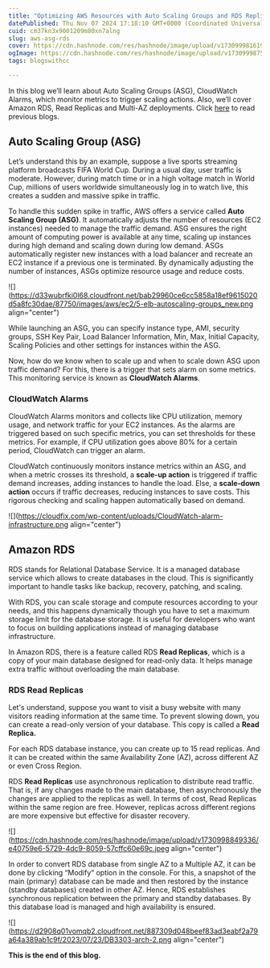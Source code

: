 ```yaml
---
title: "Optimizing AWS Resources with Auto Scaling Groups and RDS Replicas"
datePublished: Thu Nov 07 2024 17:18:10 GMT+0000 (Coordinated Universal Time)
cuid: cm37kn3x9001209m80xn7alng
slug: aws-asg-rds
cover: https://cdn.hashnode.com/res/hashnode/image/upload/v1730999816191/a11be61c-0cc0-4742-8c5c-39555c90e5d1.jpeg
ogImage: https://cdn.hashnode.com/res/hashnode/image/upload/v1730999875143/276de589-dda3-4fdd-a229-2a41ad24efc9.jpeg
tags: blogswithcc

---
```


In this blog we’ll learn about Auto Scaling Groups (ASG), CloudWatch Alarms, which monitor metrics to trigger scaling actions. Also, we’ll cover Amazon RDS, Read Replicas and Multi-AZ deployments. Click [here](https://rawad.hashnode.dev/aws-enhancement) to read previous blogs.

## Auto Scaling Group (ASG)

Let’s understand this by an example, suppose a live sports streaming platform broadcasts FIFA World Cup. During a usual day, user traffic is moderate. However, during match time or in a high voltage match in World Cup, millions of users worldwide simultaneously log in to watch live, this creates a sudden and massive spike in traffic.

To handle this sudden spike in traffic, AWS offers a service called **Auto Scaling Group (ASG)**. It automatically adjusts the number of resources (EC2 instances) needed to manage the traffic demand. ASG ensures the right amount of computing power is available at any time, scaling up instances during high demand and scaling down during low demand. ASGs automatically register new instances with a load balancer and recreate an EC2 instance if a previous one is terminated. By dynamically adjusting the number of instances, ASGs optimize resource usage and reduce costs.

![](https://d33wubrfki0l68.cloudfront.net/bab29960ce6cc5858a18ef9615020d5a8fc30dae/87750/images/aws/ec2/5-elb-autoscaling-groups_new.png align="center")

While launching an ASG, you can specify instance type, AMI, security groups, SSH Key Pair, Load Balancer Information, Min, Max, Initial Capacity, Scaling Policies and other settings for instances within the ASG.

Now, how do we know when to scale up and when to scale down ASG upon traffic demand? For this, there is a trigger that sets alarm on some metrics. This monitoring service is known as **CloudWatch Alarms**.

### CloudWatch Alarms

CloudWatch Alarms monitors and collects like CPU utilization, memory usage, and network traffic for your EC2 instances. As the alarms are triggered based on such specific metrics, you can set thresholds for these metrics. For example, if CPU utilization goes above 80% for a certain period, CloudWatch can trigger an alarm.

CloudWatch continuously monitors instance metrics within an ASG, and when a metric crosses its threshold, a **scale-up action** is triggered if traffic demand increases, adding instances to handle the load. Else, a **scale-down action** occurs if traffic decreases, reducing instances to save costs. This rigorous checking and scaling happen automatically based on demand.

![](https://cloudfix.com/wp-content/uploads/CloudWatch-alarm-infrastructure.png align="center")

## Amazon RDS

RDS stands for Relational Database Service. It is a managed database service which allows to create databases in the cloud. This is significantly important to handle tasks like backup, recovery, patching, and scaling.

With RDS, you can scale storage and compute resources according to your needs, and this happens dynamically though you have to set a maximum storage limit for the database storage. It is useful for developers who want to focus on building applications instead of managing database infrastructure.

In Amazon RDS, there is a feature called RDS **Read Replicas**, which is a copy of your main database designed for read-only data. It helps manage extra traffic without overloading the main database.

### **RDS Read Replicas**

Let's understand, suppose you want to visit a busy website with many visitors reading information at the same time. To prevent slowing down, you can create a read-only version of your database. This copy is called a **Read Replica.**

For each RDS database instance, you can create up to 15 read replicas. And it can be created within the same Availability Zone (AZ), across different AZ or even Cross Region.

RDS **Read Replicas** use asynchronous replication to distribute read traffic. That is, if any changes made to the main database, then asynchronously the changes are applied to the replicas as well. In terms of cost, Read Replicas within the same region are free. However, replicas across different regions are more expensive but effective for disaster recovery.

![](https://cdn.hashnode.com/res/hashnode/image/upload/v1730998849336/e40759e6-5729-4dc9-8059-57cffc60e69c.jpeg align="center")

In order to convert RDS database from single AZ to a Multiple AZ, it can be done by clicking “Modify“ option in the console. For this, a snapshot of the main (primary) database can be made and then restored by the instance (standby databases) created in other AZ. Hence, RDS establishes synchronous replication between the primary and standby databases. By this database load is managed and high availability is ensured.

![](https://d2908q01vomqb2.cloudfront.net/887309d048beef83ad3eabf2a79a64a389ab1c9f/2023/07/23/DB3303-arch-2.png align="center")

**This is the end of this blog.**